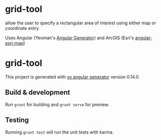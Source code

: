 # grid-tool
allow the user to specify a rectangular area of interest using either map or coordinate entry

Uses Angular (Yeoman's [Angular Generator](https://github.com/yeoman/generator-angular#readme)) and ArcGIS (Esri's [angular-esri-map](http://esri.github.io/angular-esri-map/#/home))
# grid-tool

This project is generated with [yo angular generator](https://github.com/yeoman/generator-angular)
version 0.14.0.

## Build & development

Run `grunt` for building and `grunt serve` for preview.

## Testing

Running `grunt test` will run the unit tests with karma.
